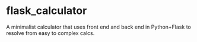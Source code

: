 # flask_calculator
A minimalist calculator that uses front end and back end in Python+Flask to resolve from easy to complex calcs.
